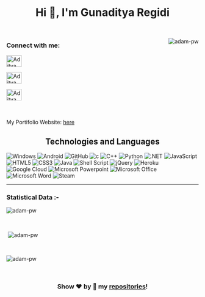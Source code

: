 
<h1 align="center">Hi 👋, I'm Gunaditya Regidi</h1>

<br>


<p><img align="right" src="https://github.com/Adam-pw/Adam-pw/blob/main/animation_500_kxa883sd.gif" alt="adam-pw" /></p>


<h3 align="left">Connect with me:</h3>
<p align="left">
  <a href="https://www.linkedin.com/in/adityabhushan001/" target="_blank"><img align="center"
      src="https://play-lh.googleusercontent.com/kMofEFLjobZy_bCuaiDogzBcUT-dz3BBbOrIEjJ-hqOabjK8ieuevGe6wlTD15QzOqw"
      alt="Aditya LinkedIn Profile" height="30" width="40" /></a> 
   
  <a href="https://www.instagram.com/me_the_aditya_bhushan/?hl=en" target="_blank"><img align="center"
      src="https://upload.wikimedia.org/wikipedia/commons/thumb/5/58/Instagram-Icon.png/800px-Instagram-Icon.png"
      alt="Aditya Insta Profile" height="30" width="40" /></a> 
  
 <a href="https://twitter.com/meAditya001" target="_blank"><img align="center"
      src="https://cdn-icons-png.flaticon.com/512/124/124021.png"
      alt="Aditya Twitter Profile" height="30" width="40" /></a> 
</p>

<br>
<br>
My Portifolio Website: <a href="https://aditya-bhushan.netlify.app" target="_blank">here</a>
  <br>

<h2 align="center">
Technologies and Languages </h2>

![Windows](https://img.shields.io/badge/Windows-0078D6?style=flat-square&logoColor=white)
![Android](https://img.shields.io/badge/Android-3DDC84?style=flat-square&logo=android&logoColor=white)
![GitHub](https://img.shields.io/badge/-GitHub-181717?style=flat-square&logo=github)
![c](https://img.shields.io/badge/C-00599C?style=flat-square&logo=c&logoColor=white)
![C++](https://img.shields.io/badge/-C++-007ACC?style=flat-square&logo=cplusplus&logoColor=white)
![Python](https://img.shields.io/badge/Python-14354C?style=flat-square&logo=python&logoColor=white)
![.NET](https://img.shields.io/badge/.NET-5C2D91?style=flat-square&logo=.net&logoColor=white)
![JavaScript](https://img.shields.io/badge/-JavaScript-black?style=flat-square&logo=javascript)
![HTML5](https://img.shields.io/badge/HTML5-E34F26?style=flat-square&logo=html5&logoColor=white)
![CSS3](https://img.shields.io/badge/CSS3-1572B6?style=flat-square&logo=css3&logoColor=white)
![Java](https://img.shields.io/badge/-Java-007396?style=flat-square&logo=java)
![Shell Script](https://img.shields.io/badge/Shell_Script-121011?style=flat-square&logo=gnu-bash&logoColor=white)
![jQuery](https://img.shields.io/badge/jQuery-0769AD?style=flat-square&logo=jquery&logoColor=white)
![Heroku](https://img.shields.io/badge/Heroku-430098?style=flat-square&logo=heroku&logoColor=white)
![Google Cloud](https://img.shields.io/badge/Google_Cloud-4285F4?style=flat-square&logo=google-cloud&logoColor=white)
![Microsoft Powerpoint](https://img.shields.io/badge/Microsoft_PowerPoint-B7472A?style=flat-square&logo=microsoft-powerpoint&logoColor=white)
![Microsoft Office](https://img.shields.io/badge/Microsoft_Office-D83B01?style=flat-square&logo=microsoft-office&logoColor=white)
![Microsoft Word](https://img.shields.io/badge/Microsoft_Word-2B579A?style=flat-square&logo=microsoft-word&logoColor=white)
![Steam](https://img.shields.io/badge/Steam-000000?style=flat-square&logo=steam&logoColor=white) 

-------------------------------------------------------------------------------------------------------------------------------------------------------

<h3>Statistical Data :-</h3>
<p><img align="center"
    src="https://github-readme-stats.vercel.app/api/top-langs?username=Aditya-Bhushan-001&show_icons=true&locale=en&bg_color=0d1117&text_color=ffffff&layout=compact"
    alt="adam-pw" 
    bg_color=#808080/></p>

<br>

<p>&nbsp;<img align="center" src="https://github-readme-stats.vercel.app/api?username=Aditya-Bhushan-001&show_icons=true&locale=en&bg_color=0d1117&text_color=ffffff&repo=convoychat"
    alt="adam-pw" /></p>

<br>

<p><img align="center" src="https://github-readme-streak-stats.herokuapp.com/?user=Aditya-Bhushan-001&theme=dark&background=0d1117&date_format=M%20j%5B%2C%20Y%5D" alt="adam-pw" /></p>


<br>
<div align="center">
  

### Show ❤️ by 🌟 my [repositories](https://github.com/Aditya-Bhushan-001?tab=repositories)!

</div>
